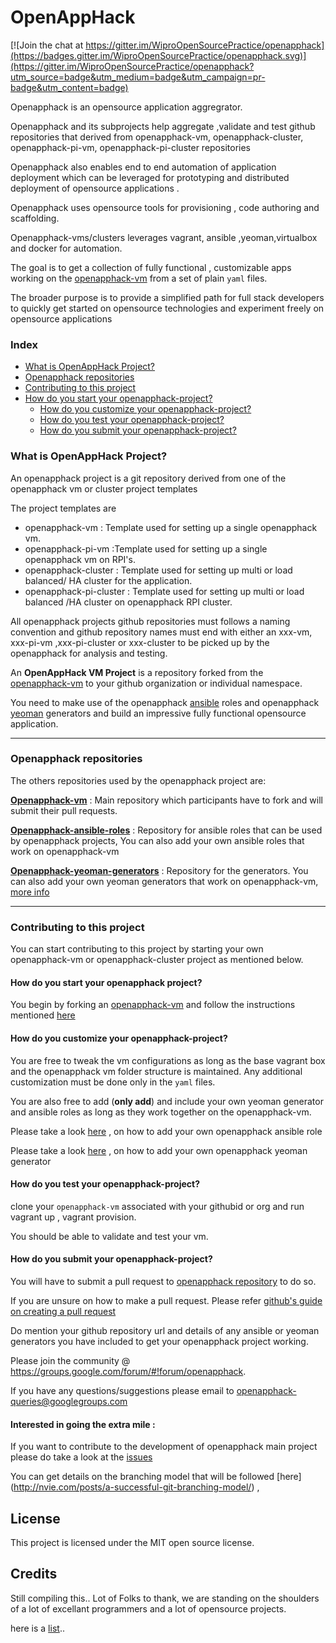 # OpenAppHack

[![Join the chat at https://gitter.im/WiproOpenSourcePractice/openapphack](https://badges.gitter.im/WiproOpenSourcePractice/openapphack.svg)](https://gitter.im/WiproOpenSourcePractice/openapphack?utm_source=badge&utm_medium=badge&utm_campaign=pr-badge&utm_content=badge)

Openapphack is an opensource application aggregrator.

Openapphack and its subprojects help aggregate ,validate and test github repositories that derived from  openapphack-vm, openapphack-cluster, openapphack-pi-vm, openapphack-pi-cluster repositories

Openapphack also enables end to end automation of application deployment which can be leveraged for prototyping and distributed deployment of opensource applications . 

Openapphack uses opensource tools for provisioning , code authoring and scaffolding.

Openapphack-vms/clusters leverages vagrant, ansible ,yeoman,virtualbox and docker for automation. 

The goal is to get a collection of fully functional , customizable apps working on the [openapphack-vm](https://github.com/WiproOpenSourcePractice/openapphack-vm) from a set of plain `yaml` files. 

The broader purpose is to provide a simplified path for full stack developers to quickly get started on opensource technologies and experiment freely on opensource applications

### Index

- [What is OpenAppHack Project?](https://github.com/WiproOpenSourcePractice/openapphack#what-is-openapphack-vm-project)
- [Openapphack repositories](https://github.com/WiproOpenSourcePractice/openapphack#openapphack-repositories)
- [Contributing to this project](https://github.com/WiproOpenSourcePractice/openapphack#contributing-to-this-project)
- [How do you start your openapphack-project?](https://github.com/WiproOpenSourcePractice/openapphack#how-do-you-start-your-openapphack-project)
  - [How do you customize your openapphack-project?](https://github.com/WiproOpenSourcePractice/openapphack#how-do-you-customize-your-openapphack-project)
  - [How do you test your openapphack-project?](https://github.com/WiproOpenSourcePractice/openapphack#how-do-you-test-your-openapphack-project)
  - [How do you submit your openapphack-project?](https://github.com/WiproOpenSourcePractice/openapphack#how-do-you-submit-your-openapphack-project)


### What is OpenAppHack Project?

An openapphack project is a git repository derived from one of the openapphack vm or cluster project templates

The project templates are

- openapphack-vm  : Template used for setting up a single openapphack vm. 
- openapphack-pi-vm :Template used for setting up a single openapphack vm on RPI's.
- openapphack-cluster : Template used for setting up multi or  load balanced/ HA cluster for the application.
- openapphack-pi-cluster : Template used for setting up multi or  load balanced /HA cluster on openapphack RPI cluster.

All openapphack projects github repositories must follows a naming convention and github repository names must end with either an xxx-vm, xxx-pi-vm ,xxx-pi-cluster or xxx-cluster to be picked up by the openapphack for analysis and testing.   

An **OpenAppHack VM Project** is a repository forked from the [openapphack-vm](https://github.com/WiproOpenSourcePractice/openapphack-vm) to your github organization or individual namespace.

You need to make use of the openapphack [ansible](http://www.ansible.com/) roles and openapphack [yeoman](http://yeoman.io/) generators and build an impressive fully functional opensource application. 

***

### Openapphack repositories 

The others repositories used by the openapphack project are:

[**Openapphack-vm**](https://github.com/WiproOpenSourcePractice/openapphack-vm) : Main repository which participants have to fork and will submit their pull requests.

[**Openapphack-ansible-roles**](https://github.com/WiproOpenSourcePractice/openapphack-ansible-roles) : Repository for ansible roles that can be used by openapphack projects, You can also add your own ansible roles that work on openapphack-vm

[**Openapphack-yeoman-generators**](https://github.com/WiproOpenSourcePractice/openapphack-yeoman-generators) : Repository for the generators. You can also add your own yeoman generators that work on openapphack-vm, [more info](https://github.com/WiproOpenSourcePractice/openapphack-yeoman-generators/wiki/Openapphack-Yeoman-Generators) 

***

### Contributing to this project

You can start contributing to this project by starting your own openapphack-vm or openapphack-cluster project as mentioned below.

#### How do you start your openapphack project?

You begin by forking an [openapphack-vm](https://github.com/WiproOpenSourcePractice/openapphack-vm/) and follow the instructions mentioned [here](https://github.com/WiproOpenSourcePractice/openapphack-vm/blob/master/README.md)

#### How do you customize your openapphack-project?

You are free to tweak the vm configurations as long as the base vagrant box and the openapphack vm folder structure is maintained. Any additional customization must be done only in the `yaml` files.

You are also free to add (**only add**) and include your own yeoman generator and ansible roles as long as they work together on the openapphack-vm.

Please take a look [here](https://github.com/WiproOpenSourcePractice/openapphack-ansible-roles/wiki/Openapphack-Ansible-Roles) , on how to add your own openapphack ansible role

Please take a look [here](https://github.com/WiproOpenSourcePractice/openapphack-yeoman-generators/wiki/Openapphack-Yeoman-Generators) , on how to add your own openapphack yeoman generator

#### How do you test your openapphack-project?

clone your `openapphack-vm` associated with your githubid or org and run vagrant up , vagrant provision.

You should be able to validate and test your vm.

#### How do you submit your openapphack-project? ###

You will have to submit a pull request to [openapphack repository](https://github.com/WiproOpenSourcePractice/openapphack) to do so.

If you are unsure on how to make a pull request. Please refer [github's guide on creating a pull request](https://help.github.com/articles/creating-a-pull-request/) 

Do mention your github repository url and details of  any ansible or yeoman generators you have included to get your openapphack project working.


Please join the community @ https://groups.google.com/forum/#!forum/openapphack. 

If you have any questions/suggestions please email to [openapphack-queries@googlegroups.com](mailto:openapphack-queries@googlegroups.com) 

#### Interested in going the extra mile : 

If you want to contribute to the development of openapphack main project please do take a look at the [issues](https://github.com/WiproOpenSourcePractice/openapphack/issues)

You can get details on the branching model that will be followed [here] (http://nvie.com/posts/a-successful-git-branching-model/) , 


## License

This project is licensed under the MIT open source license.

## Credits

Still compiling this.. Lot of Folks to thank, we are standing on the shoulders of a lot of excellant programmers and a lot of opensource projects.

here is a [list](https://github.com/WiproOpenSourcePractice/openapphack/wiki/Opensource-Projects-that-got-us-where-we-are-,-and-keeps-us-inspired-to-do-more..).. 

